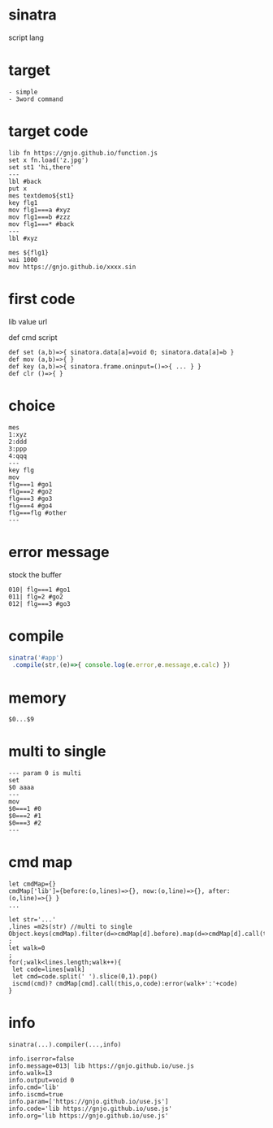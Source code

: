 # sinatra
script lang

# target
```
- simple
- 3word command
```

# target code
```
lib fn https://gnjo.github.io/function.js 
set x fn.load('z.jpg')
set st1 'hi,there'
---
lbl #back
put x
mes textdemo${st1}
key flg1
mov flg1===a #xyz
mov flg1===b #zzz
mov flg1===* #back
---
lbl #xyz

mes ${flg1}
wai 1000
mov https://gnjo.github.io/xxxx.sin
```

# first code
lib value url

def cmd script
```
def set (a,b)=>{ sinatora.data[a]=void 0; sinatora.data[a]=b }
def mov (a,b)=>{ }
def key (a,b)=>{ sinatora.frame.oninput=()=>{ ... } }
def clr ()=>{ }
```

# choice
```
mes
1:xyz
2:ddd
3:ppp
4:qqq
---
key flg
mov 
flg===1 #go1
flg===2 #go2
flg===3 #go3
flg===4 #go4
flg===flg #other
---
```

# error message
stock the buffer
```
010| flg===1 #go1
011| flg=2 #go2
012| flg===3 #go3
```

# compile
```js
sinatra('#app')
 .compile(str,(e)=>{ console.log(e.error,e.message,e.calc) }) 
```

# memory
```
$0...$9
```

# multi to single
```
--- param 0 is multi
set
$0 aaaa
---
mov
$0===1 #0
$0===2 #1
$0===3 #2
---
```

# cmd map
```
let cmdMap={}
cmdMap['lib']={before:(o,lines)=>{}, now:(o,line)=>{}, after:(o,line)=>{} }
...
```
```
let str='...'
,lines =m2s(str) //multi to single
Object.keys(cmdMap).filter(d=>cmdMap[d].before).map(d=>cmdMap[d].call(this,o,lines)
;
let walk=0
;
for(;walk<lines.length;walk++){
 let code=lines[walk]
 let cmd=code.split(' ').slice(0,1).pop()
 iscmd(cmd)? cmdMap[cmd].call(this,o,code):error(walk+':'+code)
}

```
# info
```
sinatra(...).compiler(...,info)

info.iserror=false
info.message=013| lib https://gnjo.github.io/use.js
info.walk=13
info.output=void 0
info.cmd='lib'
info.iscmd=true
info.param=['https://gnjo.github.io/use.js']
info.code='lib https://gnjo.github.io/use.js'
info.org='lib https://gnjo.github.io/use.js'
```


